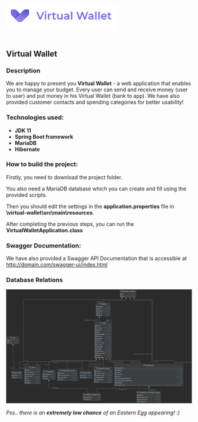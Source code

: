 ﻿<img src="images/logo.png" alt="logo" width="300px" style="margin-top: 25px; margin-bottom: 25px"/>

## Virtual Wallet

### Description
We are happy to present you **Virtual Wallet** - a web application that enables you to manage your budget. Every user can send and receive money (user to user) and put money in his Virtual Wallet (bank to app).
We have also provided customer contacts and spending categories for better usability!

### Technologies used:
* **JDK 11**
* **Spring Boot framework**
* **MariaDB**
* **Hibernate**

### How to build the project:
Firstly, you need to download the project folder.

You also need a MariaDB database which you can create and fill using the provided scripts.

Then you should edit the settings in the **application.properties** file in **\virtual-wallet\src\main\resources**.

After completing the previous steps, you can run the **VirtualWalletApplication.class**

### Swagger Documentation:
We have also provided a Swagger API Documentation that is accessible at http://domain.com/swagger-ui/index.html

### Database Relations
![database relations image](images/database-relations.png)

*Pss.. there is an **extremely low chance** of an Eastern Egg appearing! :)*